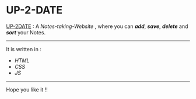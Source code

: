 # UP-2-DATE

[UP-2DATE](https://www.google.com/ "UP-2-DATE: Notes-taking-Website") : A _Notes-taking-Website_ , where you can ***add***, ***save***, ***delete*** and ***sort*** your Notes. 

- - - -

 It is written in :

*   _HTML_
*   _CSS_
*   _JS_
                                
- - - - 
Hope you like it !!

